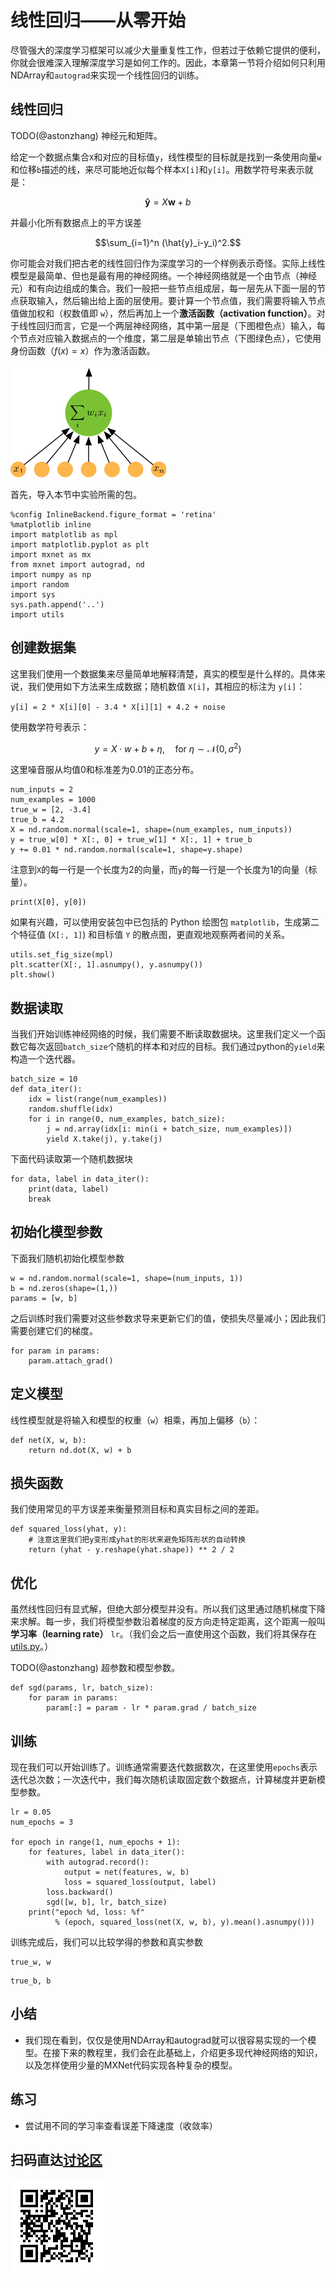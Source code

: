 # 线性回归——从零开始

尽管强大的深度学习框架可以减少大量重复性工作，但若过于依赖它提供的便利，你就会很难深入理解深度学习是如何工作的。因此，本章第一节将介绍如何只利用NDArray和`autograd`来实现一个线性回归的训练。

## 线性回归

TODO(@astonzhang) 神经元和矩阵。

给定一个数据点集合`X`和对应的目标值`y`，线性模型的目标就是找到一条使用向量`w`和位移`b`描述的线，来尽可能地近似每个样本`X[i]`和`y[i]`。用数学符号来表示就是：

$$\boldsymbol{\hat{y}} = X \boldsymbol{w} + b$$

并最小化所有数据点上的平方误差

$$\sum_{i=1}^n (\hat{y}_i-y_i)^2.$$

你可能会对我们把古老的线性回归作为深度学习的一个样例表示奇怪。实际上线性模型是最简单、但也是最有用的神经网络。一个神经网络就是一个由节点（神经元）和有向边组成的集合。我们一般把一些节点组成层，每一层先从下面一层的节点获取输入，然后输出给上面的层使用。要计算一个节点值，我们需要将输入节点值做加权和（权数值即 `w`），然后再加上一个**激活函数（activation function）**。对于线性回归而言，它是一个两层神经网络，其中第一层是（下图橙色点）输入，每个节点对应输入数据点的一个维度，第二层是单输出节点（下图绿色点），它使用身份函数（$f(x)=x$）作为激活函数。

![](../img/onelayer.png)

首先，导入本节中实验所需的包。

```{.python .input}
%config InlineBackend.figure_format = 'retina'
%matplotlib inline
import matplotlib as mpl
import matplotlib.pyplot as plt
import mxnet as mx
from mxnet import autograd, nd
import numpy as np
import random
import sys
sys.path.append('..')
import utils
```

## 创建数据集

这里我们使用一个数据集来尽量简单地解释清楚，真实的模型是什么样的。具体来说，我们使用如下方法来生成数据；随机数值 `X[i]`，其相应的标注为 `y[i]`：

`y[i] = 2 * X[i][0] - 3.4 * X[i][1] + 4.2 + noise`

使用数学符号表示：

$$y = X \cdot w + b + \eta, \quad \text{for } \eta \sim \mathcal{N}(0,\sigma^2)$$

这里噪音服从均值0和标准差为0.01的正态分布。

```{.python .input  n=1}
num_inputs = 2
num_examples = 1000
true_w = [2, -3.4]
true_b = 4.2
X = nd.random.normal(scale=1, shape=(num_examples, num_inputs))
y = true_w[0] * X[:, 0] + true_w[1] * X[:, 1] + true_b
y += 0.01 * nd.random.normal(scale=1, shape=y.shape)
```

注意到`X`的每一行是一个长度为2的向量，而`y`的每一行是一个长度为1的向量（标量）。

```{.python .input  n=2}
print(X[0], y[0])
```

如果有兴趣，可以使用安装包中已包括的 Python 绘图包 `matplotlib`，生成第二个特征值 (`X[:, 1]`) 和目标值 `Y` 的散点图，更直观地观察两者间的关系。

```{.python .input  n=3}
utils.set_fig_size(mpl)
plt.scatter(X[:, 1].asnumpy(), y.asnumpy())
plt.show()
```

## 数据读取

当我们开始训练神经网络的时候，我们需要不断读取数据块。这里我们定义一个函数它每次返回`batch_size`个随机的样本和对应的目标。我们通过python的`yield`来构造一个迭代器。

```{.python .input  n=4}
batch_size = 10
def data_iter(): 
    idx = list(range(num_examples))
    random.shuffle(idx)
    for i in range(0, num_examples, batch_size):
        j = nd.array(idx[i: min(i + batch_size, num_examples)])
        yield X.take(j), y.take(j)
```

下面代码读取第一个随机数据块

```{.python .input  n=5}
for data, label in data_iter():
    print(data, label)
    break
```

## 初始化模型参数

下面我们随机初始化模型参数

```{.python .input  n=6}
w = nd.random.normal(scale=1, shape=(num_inputs, 1))
b = nd.zeros(shape=(1,))
params = [w, b]
```

之后训练时我们需要对这些参数求导来更新它们的值，使损失尽量减小；因此我们需要创建它们的梯度。

```{.python .input  n=7}
for param in params:
    param.attach_grad()
```

## 定义模型

线性模型就是将输入和模型的权重（`w`）相乘，再加上偏移（`b`）：

```{.python .input  n=8}
def net(X, w, b): 
    return nd.dot(X, w) + b 
```

## 损失函数

我们使用常见的平方误差来衡量预测目标和真实目标之间的差距。

```{.python .input  n=9}
def squared_loss(yhat, y): 
    # 注意这里我们把y变形成yhat的形状来避免矩阵形状的自动转换
    return (yhat - y.reshape(yhat.shape)) ** 2 / 2
```

## 优化

虽然线性回归有显式解，但绝大部分模型并没有。所以我们这里通过随机梯度下降来求解。每一步，我们将模型参数沿着梯度的反方向走特定距离，这个距离一般叫**学习率（learning rate）** `lr`。（我们会之后一直使用这个函数，我们将其保存在[utils.py](../utils.py)。）

TODO(@astonzhang) 超参数和模型参数。

```{.python .input  n=10}
def sgd(params, lr, batch_size):
    for param in params:
        param[:] = param - lr * param.grad / batch_size
```

## 训练

现在我们可以开始训练了。训练通常需要迭代数据数次，在这里使用`epochs`表示迭代总次数；一次迭代中，我们每次随机读取固定数个数据点，计算梯度并更新模型参数。

```{.python .input  n=12}
lr = 0.05
num_epochs = 3

for epoch in range(1, num_epochs + 1):
    for features, label in data_iter():
        with autograd.record():
            output = net(features, w, b)
            loss = squared_loss(output, label)
        loss.backward()
        sgd([w, b], lr, batch_size)
    print("epoch %d, loss: %f" 
          % (epoch, squared_loss(net(X, w, b), y).mean().asnumpy()))
```

训练完成后，我们可以比较学得的参数和真实参数

```{.python .input  n=13}
true_w, w
```

```{.python .input  n=14}
true_b, b
```

## 小结

* 我们现在看到，仅仅是使用NDArray和autograd就可以很容易实现的一个模型。在接下来的教程里，我们会在此基础上，介绍更多现代神经网络的知识，以及怎样使用少量的MXNet代码实现各种复杂的模型。

## 练习

* 尝试用不同的学习率查看误差下降速度（收敛率）


## 扫码直达[讨论区](https://discuss.gluon.ai/t/topic/743)

![](../img/qr_linear-regression-scratch.svg)
